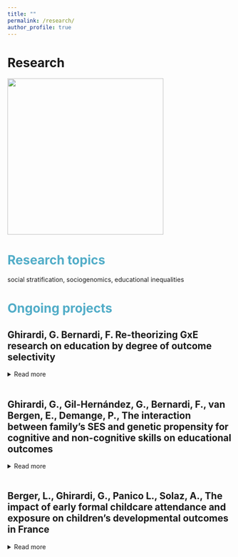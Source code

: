 ```yaml
---
title: ""
permalink: /research/
author_profile: true
---
```

Research
=====

<img src="http://gaiaghirardi.github.io/images/re.jpeg" width="350" />

# <span style="color:#52adc8"> Research topics </span>

social stratification, sociogenomics, educational inequalities

# <span style="color:#52adc8"> Ongoing projects </span>

## Ghirardi, G. Bernardi, F. Re-theorizing GxE research on education by degree of outcome selectivity
<details>
<summary>Read more</summary>
In the field of sociogenomics, there is a growing body of studies that focus on whether and how the genetic effect (i.e., G) on educational attainment is moderated by socio-economic status of the family of origin (i.e., SES). Does the genetic propensity for education matter more for the final educational attainment of high or low-SES students? The results of studies that address this question are mixed and inconclusive. We contribute to this literature by introducing the notion of educational outcome selectivity. We argue that we observe different patterns in the GxSES interaction depending on the selectivity of the educational outcome considered. We expand previous research that has been mainly guided by the Scarr-Rowe hypothesis, building on theories of compensatory and boosting advantage from social stratification research. These theories stress the role of family resources and parental aspirations to avoid downward social mobility in moderating the effect of an adverse or favorable previous event for a later outcome. Using three data sources from the US, such as the National Longitudinal Study of Adolescent to Adult Health (Add Health), the Health and Retirement Study (HRS), and the Wisconsin Longitudinal Study (WLS), we perform both a within and between-family analysis. Particularly, we investigate outcomes characterized by different levels of selectivity: high school completion, college enrollment, college completion, graduate school completion, and PhD or post-baccalaureate professional education. Our results are largely in line with the hypotheses that patterns of compensatory advantage are expected in the case of non-selective outcomes, such as high school completion, while patterns of boosting advantage are to be found in the case of selective outcomes, such as graduate school completion. We caution, however, that although this is the best we can do at the current stage of the social science genetic field, further studies may arrive at different conclusions when new methods and tools to control for biases in the GxE study will be developed.
</details>
<br>

##  Ghirardi, G., Gil-Hernández, G., Bernardi, F., van Bergen, E., Demange, P., The interaction between family’s SES and genetic propensity for cognitive and non-cognitive skills on educational outcomes
<details>
<summary>Read more</summary>
The persistent transmission of educational (dis)advantages over generations is well-documented in social stratification research, but we know less about specific mechanisms. Drawing from rational action theories, the compensatory advantage mechanism predicts that negative traits or events for educational achievement—i.e., low birth weight or endowments—are not or little consequential for advantaged children compared with disadvantaged peers. However, with mixed findings, previous evidence on compensatory patterns for early-life unfortunate events or traits is scarce, mainly when applied to genetic endowments for educational attainment. This article tests whether high-SES families compensate for bad luck in the genetic lottery for educational achievement. Using data from a genotyped sample of twins and siblings from the Netherlands Twin Register (NTR), we build polygenic indexes (PGI) for cognitive and non-cognitive skills, and we regress different educational outcomes—grades in primary education (mathematics and reading at age 7 and 10), test scores (CITO), track choice and educational attainment—on both PGS stratifying by parental SES. We combine a between- and within-family design to account for different sources of confounding and test complementary compensatory mechanisms. Preliminary results for the between family analysis show that PGI for cognitive skills is less predictive of test score, track choice, educational attainment for high-SES children by suggesting a compensatory advantaged mechanism in play. Similarly, we find compensation for track choice, educational attainment and boosting for grades in mathematics at age 7. The within family analysis confirms a compensation effect for low PGI for cognitive skills in test score, track choice and grade in mathematics at age 10 and a boosting effect for PGI for non-cognitive skills in reading at age 7
</details>
<br>

##  Berger, L., Ghirardi, G., Panico L., Solaz, A., The impact of early formal childcare attendance and exposure on children’s developmental outcomes in France
<details>
<summary>Read more</summary>
The importance of early childhood education and care (ECEC) for fostering children’s development and reducing early inequalities is widely recognized by previous studies. However, much of this evidence refers to pre-school (i.e., to 3-to 5-year-olds), and mainly stems from randomized evaluations of small-scale intensive programs based in the United States and other English-speaking countries. This study thus examines the impact of ECEC under the age of 3 on children’s development and its role in tackling the early social inequality in such outcomes in France. We ask whether attending ECEC at age 2 has a positive (or negative) impact on children’s developmental outcomes and if the role of ECEC on child development is different according to the family’s socio-economic status (SES). We address these questions, using the Étude Longitudinale Français depuis l’Enfance (Elfe), and ordinary least squares (OLS) models with inverse probability weight (IPW) to account for confounding bias possibly arising from selection into care arrangements. Our findings show that ECEC attendance positively affects children’s development and that disadvantaged children benefit more in children’s global development from attending ECEC. These results suggest that ECEC institutions may be an effective tool to reduce social inequalities in some, but not all, early child developmental outcomes.
</details>
<br>

